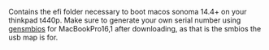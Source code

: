 Contains the efi folder necessary to boot macos sonoma 14.4+ on your thinkpad t440p. Make sure to generate your own serial number using [gensmbios](doc:https://github.com/corpnewt/GenSMBIOS) for MacBookPro16,1 after downloading, as that is the smbios the usb map is for.
